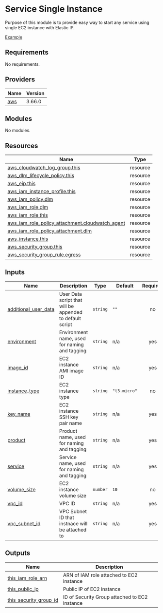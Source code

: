 <!-- BEGIN_TF_DOCS -->
# Service Single Instance

Purpose of this module is to provide easy way to start any service using
single EC2 instance with Elastic IP.

[Example](../../examples/service-single-instance)

## Requirements

No requirements.

## Providers

| Name | Version |
|------|---------|
| <a name="provider_aws"></a> [aws](#provider\_aws) | 3.66.0 |

## Modules

No modules.

## Resources

| Name | Type |
|------|------|
| [aws_cloudwatch_log_group.this](https://registry.terraform.io/providers/hashicorp/aws/latest/docs/resources/cloudwatch_log_group) | resource |
| [aws_dlm_lifecycle_policy.this](https://registry.terraform.io/providers/hashicorp/aws/latest/docs/resources/dlm_lifecycle_policy) | resource |
| [aws_eip.this](https://registry.terraform.io/providers/hashicorp/aws/latest/docs/resources/eip) | resource |
| [aws_iam_instance_profile.this](https://registry.terraform.io/providers/hashicorp/aws/latest/docs/resources/iam_instance_profile) | resource |
| [aws_iam_policy.dlm](https://registry.terraform.io/providers/hashicorp/aws/latest/docs/resources/iam_policy) | resource |
| [aws_iam_role.dlm](https://registry.terraform.io/providers/hashicorp/aws/latest/docs/resources/iam_role) | resource |
| [aws_iam_role.this](https://registry.terraform.io/providers/hashicorp/aws/latest/docs/resources/iam_role) | resource |
| [aws_iam_role_policy_attachment.cloudwatch_agent](https://registry.terraform.io/providers/hashicorp/aws/latest/docs/resources/iam_role_policy_attachment) | resource |
| [aws_iam_role_policy_attachment.dlm](https://registry.terraform.io/providers/hashicorp/aws/latest/docs/resources/iam_role_policy_attachment) | resource |
| [aws_instance.this](https://registry.terraform.io/providers/hashicorp/aws/latest/docs/resources/instance) | resource |
| [aws_security_group.this](https://registry.terraform.io/providers/hashicorp/aws/latest/docs/resources/security_group) | resource |
| [aws_security_group_rule.egress](https://registry.terraform.io/providers/hashicorp/aws/latest/docs/resources/security_group_rule) | resource |

## Inputs

| Name | Description | Type | Default | Required |
|------|-------------|------|---------|:--------:|
| <a name="input_additional_user_data"></a> [additional\_user\_data](#input\_additional\_user\_data) | User Data script that will be appended to default script | `string` | `""` | no |
| <a name="input_environment"></a> [environment](#input\_environment) | Environment name, used for naming and tagging | `string` | n/a | yes |
| <a name="input_image_id"></a> [image\_id](#input\_image\_id) | EC2 instance AMI image ID | `string` | n/a | yes |
| <a name="input_instance_type"></a> [instance\_type](#input\_instance\_type) | EC2 instance type | `string` | `"t3.micro"` | no |
| <a name="input_key_name"></a> [key\_name](#input\_key\_name) | EC2 instance SSH key pair name | `string` | n/a | yes |
| <a name="input_product"></a> [product](#input\_product) | Product name, used for naming and tagging | `string` | n/a | yes |
| <a name="input_service"></a> [service](#input\_service) | Service name, used for naming and tagging | `string` | n/a | yes |
| <a name="input_volume_size"></a> [volume\_size](#input\_volume\_size) | EC2 instance volume size | `number` | `10` | no |
| <a name="input_vpc_id"></a> [vpc\_id](#input\_vpc\_id) | VPC ID | `string` | n/a | yes |
| <a name="input_vpc_subnet_id"></a> [vpc\_subnet\_id](#input\_vpc\_subnet\_id) | VPC Subnet ID that instnace will be attached to | `string` | n/a | yes |

## Outputs

| Name | Description |
|------|-------------|
| <a name="output_this_iam_role_arn"></a> [this\_iam\_role\_arn](#output\_this\_iam\_role\_arn) | ARN of IAM role attached to EC2 instance |
| <a name="output_this_public_ip"></a> [this\_public\_ip](#output\_this\_public\_ip) | Public IP of EC2 instance |
| <a name="output_this_security_group_id"></a> [this\_security\_group\_id](#output\_this\_security\_group\_id) | ID of Security Group attached to EC2 instance |
<!-- END_TF_DOCS -->